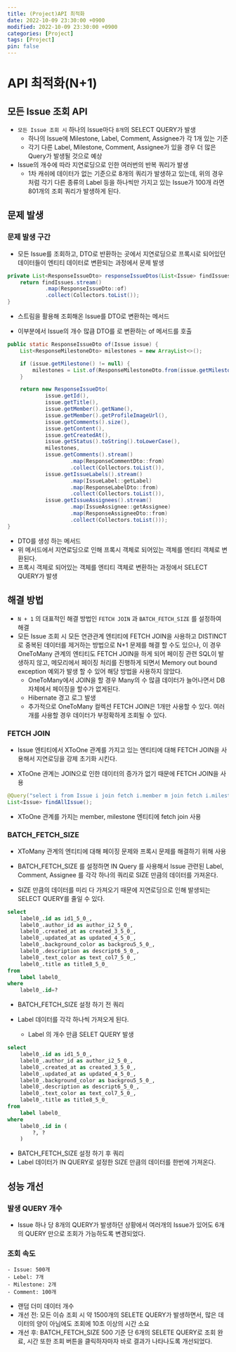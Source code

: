 ```yaml
---
title: (Project)API 최적화
date: 2022-10-09 23:30:00 +0900
modified: 2022-10-09 23:30:00 +0900
categories: [Project]
tags: [Project]
pin: false
---
```


# API 최적화(N+1)

## 모든 Issue 조회 API
- `모든 Issue 조회 시` 하나의 Issue마다 `8개`의 SELECT QUERY가 발생
    - 하나의 Issue에 Milestone, Label, Comment, Assignee가 각 1개 있는 기준
    - 각기 다른 Label, Milestone, Comment, Assignee가 있을 경우 더 많은 Query가 발생될 것으로 예상
- Issue의 개수에 따라 지연로딩으로 인한 여러번의 반복 쿼리가 발생
    - 1차 캐쉬에 데이터가 없는 기준으로 8개의 쿼리가 발생하고 있는데, 위의 경우 처럼 각기 다른 종류의 Label 등을 하나씩만 가지고 있는 Issue가 
        100개 라면 801개의 조회 쿼리가 발생하게 된다.

## 문제 발생

### 문제 발생 구간
- 모든 Issue를 조회하고, DTO로 반환하는 곳에서 지연로딩으로 프록시로 되어있던 데이터들이 엔티티 데이터로 변환되는 과정에서 문제 발생

    

```java
private List<ResponseIssueDto> responseIssueDtos(List<Issue> findIssues) {
    return findIssues.stream()
            .map(ResponseIssueDto::of)
            .collect(Collectors.toList());
}
```
- 스트림을 활용해 조회해온 Issue를 DTO로 변환하는 메서드

- 이부분에서 Issue의 개수 많큼 DTO를 로 변환하는 of 메서드를 호출

    

```java
public static ResponseIssueDto of(Issue issue) {
    List<ResponseMilestoneDto> milestones = new ArrayList<>();

    if (issue.getMilestone() != null) {
        milestones = List.of(ResponseMilestoneDto.from(issue.getMilestone()));
    }

    return new ResponseIssueDto(
            issue.getId(),
            issue.getTitle(),
            issue.getMember().getName(),
            issue.getMember().getProfileImageUrl(),
            issue.getComments().size(),
            issue.getContent(),
            issue.getCreatedAt(),
            issue.getStatus().toString().toLowerCase(),
            milestones,
            issue.getComments().stream()
                    .map(ResponseCommentDto::from)
                    .collect(Collectors.toList()),
            issue.getIssueLabels().stream()
                    .map(IssueLabel::getLabel)
                    .map(ResponseLabelDto::from)
                    .collect(Collectors.toList()),
            issue.getIssueAssignees().stream()
                    .map(IssueAssignee::getAssignee)
                    .map(ResponseAssigneeDto::from)
                    .collect(Collectors.toList()));
}
```
- DTO를 생성 하는 메서드
- 위 메서드에서 지연로딩으로 인해 프록시 객체로 되어있는 객체를 엔티티 객체로 변환된다.
- 프록시 객체로 되어있는 객체를 엔티티 객체로 변환하는 과정에서 SELECT QUERY가 발생

## 해결 방법

- `N + 1` 의 대표적인 해결 방법인 `FETCH JOIN` 과 `BATCH_FETCH_SIZE` 를 설정하여 해결
- 모든 Issue 조회 시 모든 연관관계 엔티티에 FETCH JOIN을 사용하고 DISTINCT로 중복된 데이터를 제거하는 방법으로 N+1 문제를 해결 할 수도 있으나, 이 경우 OneToMany 관계의 엔티티도 FETCH JOIN을 하게 되어 페이징 관련 SQL이 발생하지 않고, 메모리에서 페이징 처리를 진행하게 되면서 Memory out bound exception 예외가 발생 할 수 있어 해당 방법을 사용하지 않았다.
    - OneToMany에서 JOIN을 할 경우 Many의 수 많큼 데이터가 늘어나면서 DB 자체에서 페이징을 할수가 없게된다.
    - Hibernate 경고 로그 발생
    - 추가적으로 OneToMany 컬렉션 FETCH JOIN은 1개만 사용할 수 있다. 여러개를 사용할 경우 데이터가 부정확하게 조회될 수 있다.

### FETCH JOIN

- Issue 엔티티에서 XToOne 관계를 가지고 있는 엔티티에 대해 FETCH JOIN을 사용해서 지연로딩을 강제 초기화 시킨다.

- XToOne 관계는 JOIN으로 인한 데이터의 증가가 없기 때문에 FETCH JOIN을 사용

    

```java
@Query("select i from Issue i join fetch i.member m join fetch i.milestone mi")
List<Issue> findAllIssue();
```
- XToOne 관계를 가지는 member, milestone 엔티티에 fetch join 사용

### BATCH_FETCH_SIZE
- XToMany 관계의 엔티티에 대해 페이징 문제와 프록시 문제를 해결하기 위해 사용

- BATCH_FETCH_SIZE 를 설정하면 IN Query 를 사용해서 Issue 관련된 Label, Comment, Assignee 를 각각 하나의 쿼리로 SIZE 만큼의 데이터를 가져온다.

- SIZE 만큼의 데이터를 미리 다 가져오기 때문에 지연로딩으로 인해 발생되는 SELECT QUERY를 줄일 수 있다.

    

```sql
select
    label0_.id as id1_5_0_,
    label0_.author_id as author_i2_5_0_,
    label0_.created_at as created_3_5_0_,
    label0_.updated_at as updated_4_5_0_,
    label0_.background_color as backgrou5_5_0_,
    label0_.description as descript6_5_0_,
    label0_.text_color as text_col7_5_0_,
    label0_.title as title8_5_0_ 
from
    label label0_ 
where
    label0_.id=?
```
- BATCH_FETCH_SIZE 설정 하기 전 쿼리

- Label 데이터를 각각 하나씩 가져오게 된다.
    - Label 의 개수 만큼 SELET QUERY 발생
    
        

```sql
select
    label0_.id as id1_5_0_,
    label0_.author_id as author_i2_5_0_,
    label0_.created_at as created_3_5_0_,
    label0_.updated_at as updated_4_5_0_,
    label0_.background_color as backgrou5_5_0_,
    label0_.description as descript6_5_0_,
    label0_.text_color as text_col7_5_0_,
    label0_.title as title8_5_0_ 
from
    label label0_ 
where
    label0_.id in (
        ?, ?
    )
```
- BATCH_FETCH_SIZE 설정 하기 후 쿼리
- Label 데이터가 IN QUERY로 설정한 SIZE 만큼의 데이터를 한번에 가져온다.

## 성능 개선
### 발생 QUERY 개수
- Issue 하나 당 8개의 QUERY가 발생하던 상황에서 여러개의 Issue가 있어도 6개의 QUERY 만으로 조회가 가능하도록 변경되었다.

    

### 조회 속도

```
- Issue: 500개
- Lebel: 7개
- Milestone: 2개
- Comment: 100개
```
- 랜덤 더미 데이터 개수
- 개선 전: 모든 이슈 조회 시 약 1500개의 SELETE QUERY가 발생하면서, 많은 데이터의 양이 아님에도 조회에 10초 이상의 시간 소요
- 개선 후: BATCH_FETCH_SIZE 500 기준 단 6개의 SELETE QUERY로 조회 완료, 시간 또한 조회 버튼을 클릭하자마자 바로 결과가 나타나도록 개선되었다.
